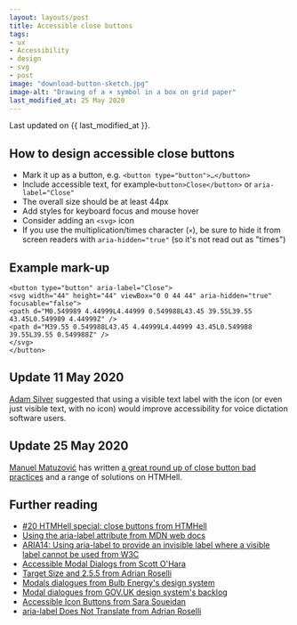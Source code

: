 ```yaml
---
layout: layouts/post
title: Accessible close buttons
tags:
- ux
- Accessibility
- design
- svg
- post
image: "download-button-sketch.jpg"
image-alt: "Drawing of a × symbol in a box on grid paper"
last_modified_at: 25 May 2020
---
```


Last updated on {{ last_modified_at }}.

## How to design accessible close buttons

- Mark it up as a button, e.g. `<button type="button">…</button>`
- Include accessible text, for example`<button>Close</button>` or `aria-label="Close"`
- The overall size should be at least 44px
- Add styles for keyboard focus and mouse hover
- Consider adding an `<svg>` icon
- If you use the multiplication/times character (`×`), be sure to hide it from screen readers with `aria-hidden="true"` (so it's not read out as "times")

## Example mark-up

```
<button type="button" aria-label="Close">
<svg width="44" height="44" viewBox="0 0 44 44" aria-hidden="true" focusable="false">
<path d="M0.549989 4.44999L4.44999 0.549988L43.45 39.55L39.55 43.45L0.549989 4.44999Z" />
<path d="M39.55 0.549988L43.45 4.44999L4.44999 43.45L0.549988 39.55L39.55 0.549988Z" />
</svg>
</button>
```

## Update 11 May 2020

[Adam Silver](https://twitter.com/adambsilver/status/1256142121142300674) suggested that using a visible text label with the icon (or even just visible text, with no icon) would improve accessibility for voice dictation software users.

## Update 25 May 2020

[Manuel Matuzović](https://twitter.com/mmatuzo) has written [a great round up of close button bad practices](https://www.htmhell.dev/20-close-buttons/) and a range of solutions on HTMHell.


## Further reading
- [#20 HTMHell special: close buttons from HTMHell](https://www.htmhell.dev/20-close-buttons/)
- [Using the aria-label attribute from MDN web docs](https://developer.mozilla.org/en-US/docs/Web/Accessibility/ARIA/ARIA_Techniques/Using_the_aria-label_attribute)
- [ARIA14: Using aria-label to provide an invisible label where a visible label cannot be used from W3C](https://www.w3.org/TR/WCAG20-TECHS/ARIA14.html)
- [Accessible Modal Dialogs from Scott O'Hara](https://scottaohara.github.io/accessible_modal_window/)
- [Target Size and 2.5.5 from Adrian Roselli](https://adrianroselli.com/2019/06/target-size-and-2-5-5.html)
- [Modals dialogues from Bulb Energy's design system](https://design.bulb.co.uk/components/modal)
- [Modal dialogues from GOV.UK design system's backlog](https://github.com/alphagov/govuk-design-system-backlog/issues/30)
- [Accessible Icon Buttons from Sara Soueidan](https://www.sarasoueidan.com/blog/accessible-icon-buttons/)
- [aria-label Does Not Translate from Adrian Roselli](https://adrianroselli.com/2019/11/aria-label-does-not-translate.html)